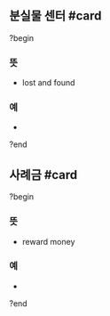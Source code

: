 ## 분실물 센터 #card
?begin
### 뜻
- lost and found
### 예
-
<!--SR:!2025-06-09,2,234-->
?end


## 사례금 #card
?begin
### 뜻
- reward money
### 예
-
<!--SR:!2025-06-26,38,290-->
?end

